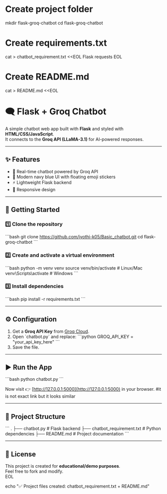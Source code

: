 # Create project folder
mkdir flask-groq-chatbot
cd flask-groq-chatbot

# Create requirements.txt
cat > chatbot_requirement.txt <<EOL
Flask
requests
EOL

# Create README.md
cat > README.md <<EOL
# 🗨️ Flask + Groq Chatbot

A simple chatbot web app built with **Flask** and styled with **HTML/CSS/JavaScript**.  
It connects to the **Groq API (LLaMA-3.1)** for AI-powered responses.  

---

## ✨ Features
- 💬 Real-time chatbot powered by Groq API  
- 🎨 Modern navy blue UI with floating emoji stickers  
- ⚡ Lightweight Flask backend  
- 📱 Responsive design  

---

## 🚀 Getting Started

### 1️⃣ Clone the repository
\`\`\`bash
git clone https://github.com/jyothi-k05/Basic_chatbot.git
cd flask-groq-chatbot
\`\`\`

### 2️⃣ Create and activate a virtual environment
\`\`\`bash
python -m venv venv
source venv/bin/activate   # Linux/Mac
venv\Scripts\activate      # Windows
\`\`\`

### 3️⃣ Install dependencies
\`\`\`bash
pip install -r requirements.txt
\`\`\`

---

## ⚙️ Configuration

1. Get a **Groq API Key** from [Groq Cloud](https://console.groq.com/).  
2. Open \`chatbot.py\` and replace:
   \`\`\`python
   GROQ_API_KEY = "your_api_key_here"
   \`\`\`
3. Save the file.

---

## ▶️ Run the App

\`\`\`bash
python chatbot.py
\`\`\`

Now visit 👉 [http://127.0.0.1:5000](http://127.0.0.1:5000) in your browser. #it is not exact link but it looks similar 

---

## 📂 Project Structure
\`\`\`
.
├── chatbot.py             # Flask backend
├── chatbot_requirement.txt   # Python dependencies
├── README.md          # Project documentation
\`\`\`

---


## 📜 License
This project is created for **educational/demo purposes**.  
Feel free to fork and modify.  
EOL

echo "✅ Project files created: chatbot_requirement.txt + README.md"
